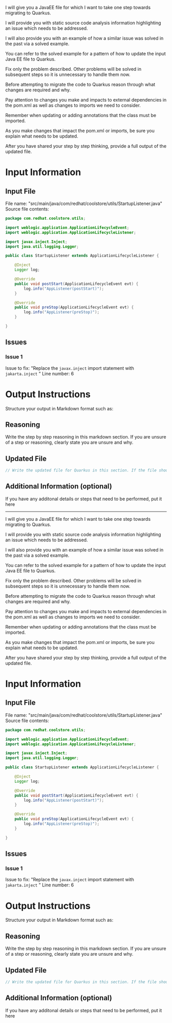 I will give you a JavaEE file for which I want to take one step towards migrating to Quarkus.

I will provide you with static source code analysis information highlighting an issue which needs to be addressed.

I will also provide you with an example of how a similar issue was solved in the past via a solved example.

You can refer to the solved example for a pattern of how to update the input Java EE file to Quarkus.

Fix only the problem described. Other problems will be solved in subsequent steps so it is unnecessary to handle them now.

Before attempting to migrate the code to Quarkus reason through what changes are required and why.

Pay attention to changes you make and impacts to external dependencies in the pom.xml as well as changes to imports we need to consider.

Remember when updating or adding annotations that the class must be imported.

As you make changes that impact the pom.xml or imports, be sure you explain what needs to be updated.

After you have shared your step by step thinking, provide a full output of the updated file.
# Input Information

## Input File

File name: "src/main/java/com/redhat/coolstore/utils/StartupListener.java"
Source file contents:
```java
package com.redhat.coolstore.utils;

import weblogic.application.ApplicationLifecycleEvent;
import weblogic.application.ApplicationLifecycleListener;

import javax.inject.Inject;
import java.util.logging.Logger;

public class StartupListener extends ApplicationLifecycleListener {

    @Inject
    Logger log;

    @Override
    public void postStart(ApplicationLifecycleEvent evt) {
        log.info("AppListener(postStart)");
    }

    @Override
    public void preStop(ApplicationLifecycleEvent evt) {
        log.info("AppListener(preStop)");
    }

}

```

## Issues

### Issue 1
Issue to fix: "Replace the `javax.inject` import statement with `jakarta.inject` "
Line number: 6
# Output Instructions

Structure your output in Markdown format such as:

## Reasoning

Write the step by step reasoning in this markdown section. If you are unsure of a step or reasoning, clearly state you are unsure and why.

## Updated File

```java
// Write the updated file for Quarkus in this section. If the file should be removed, make the content of the updated file a comment explaining it should be removed.
```

## Additional Information (optional)

If you have any additonal details or steps that need to be performed, put it here

---
I will give you a JavaEE file for which I want to take one step towards migrating to Quarkus.

I will provide you with static source code analysis information highlighting an issue which needs to be addressed.

I will also provide you with an example of how a similar issue was solved in the past via a solved example.

You can refer to the solved example for a pattern of how to update the input Java EE file to Quarkus.

Fix only the problem described. Other problems will be solved in subsequent steps so it is unnecessary to handle them now.

Before attempting to migrate the code to Quarkus reason through what changes are required and why.

Pay attention to changes you make and impacts to external dependencies in the pom.xml as well as changes to imports we need to consider.

Remember when updating or adding annotations that the class must be imported.

As you make changes that impact the pom.xml or imports, be sure you explain what needs to be updated.

After you have shared your step by step thinking, provide a full output of the updated file.
# Input Information

## Input File

File name: "src/main/java/com/redhat/coolstore/utils/StartupListener.java"
Source file contents:
```java
package com.redhat.coolstore.utils;

import weblogic.application.ApplicationLifecycleEvent;
import weblogic.application.ApplicationLifecycleListener;

import javax.inject.Inject;
import java.util.logging.Logger;

public class StartupListener extends ApplicationLifecycleListener {

    @Inject
    Logger log;

    @Override
    public void postStart(ApplicationLifecycleEvent evt) {
        log.info("AppListener(postStart)");
    }

    @Override
    public void preStop(ApplicationLifecycleEvent evt) {
        log.info("AppListener(preStop)");
    }

}

```

## Issues

### Issue 1
Issue to fix: "Replace the `javax.inject` import statement with `jakarta.inject` "
Line number: 6
# Output Instructions

Structure your output in Markdown format such as:

## Reasoning

Write the step by step reasoning in this markdown section. If you are unsure of a step or reasoning, clearly state you are unsure and why.

## Updated File

```java
// Write the updated file for Quarkus in this section. If the file should be removed, make the content of the updated file a comment explaining it should be removed.
```

## Additional Information (optional)

If you have any additonal details or steps that need to be performed, put it here

